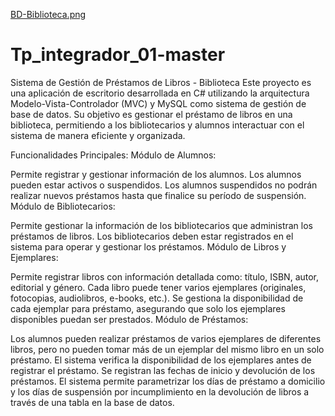 [BD-Biblioteca.png](https://postimg.cc/0MdMG5Xg)


# Tp_integrador_01-master

Sistema de Gestión de Préstamos de Libros - Biblioteca
Este proyecto es una aplicación de escritorio desarrollada en C# utilizando la arquitectura Modelo-Vista-Controlador (MVC) y MySQL como sistema de gestión de base de datos. Su objetivo es gestionar el préstamo de libros en una biblioteca, permitiendo a los bibliotecarios y alumnos interactuar con el sistema de manera eficiente y organizada.

Funcionalidades Principales:
Módulo de Alumnos:

Permite registrar y gestionar información de los alumnos.
Los alumnos pueden estar activos o suspendidos. Los alumnos suspendidos no podrán realizar nuevos préstamos hasta que finalice su período de suspensión.
Módulo de Bibliotecarios:

Permite gestionar la información de los bibliotecarios que administran los préstamos de libros.
Los bibliotecarios deben estar registrados en el sistema para operar y gestionar los préstamos.
Módulo de Libros y Ejemplares:

Permite registrar libros con información detallada como: título, ISBN, autor, editorial y género.
Cada libro puede tener varios ejemplares (originales, fotocopias, audiolibros, e-books, etc.).
Se gestiona la disponibilidad de cada ejemplar para préstamo, asegurando que solo los ejemplares disponibles puedan ser prestados.
Módulo de Préstamos:

Los alumnos pueden realizar préstamos de varios ejemplares de diferentes libros, pero no pueden tomar más de un ejemplar del mismo libro en un solo préstamo.
El sistema verifica la disponibilidad de los ejemplares antes de registrar el préstamo.
Se registran las fechas de inicio y devolución de los préstamos.
El sistema permite parametrizar los días de préstamo a domicilio y los días de suspensión por incumplimiento en la devolución de libros a través de una tabla en la base de datos.
